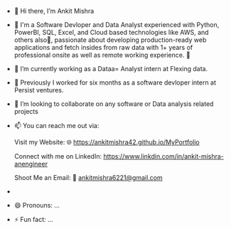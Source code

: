 - 👋 Hi there, I’m Ankit Mishra
- 👀 I'm a Software Devloper and Data Analyst experienced with Python, PowerBI, SQL, Excel, and Cloud based technologies like AWS, and others also🚀, passionate about developing production-ready web applications and fetch insides from raw data with 1+ years of professional onsite as well as remote working experience. 🎯

- 🌱 I’m currently working as a Dataa= Analyst intern at Flexing data.
- 🌱 Previously I worked for six months as a software devloper intern at Persist ventures.
- 💞️ I’m looking to collaborate on any software or Data analysis related projects
- 📫 You can reach me out via:
  
    Visit my Website: 🌐 https://ankitmishra42.github.io/MyPortfolio
  
    Connect with me on LinkedIn: https://www.linkdin.com/in/ankit-mishra-anengineer
  
    Shoot Me an Email: 💌   ankitmishra6221@gmail.com
-   
- 😄 Pronouns: ...
- ⚡ Fun fact: ...

<!---
ankitmishra42/ankitmishra42 is a ✨ special ✨ repository because its `README.md` (this file) appears on your GitHub profile.
You can click the Preview link to take a look at your changes.
--->



